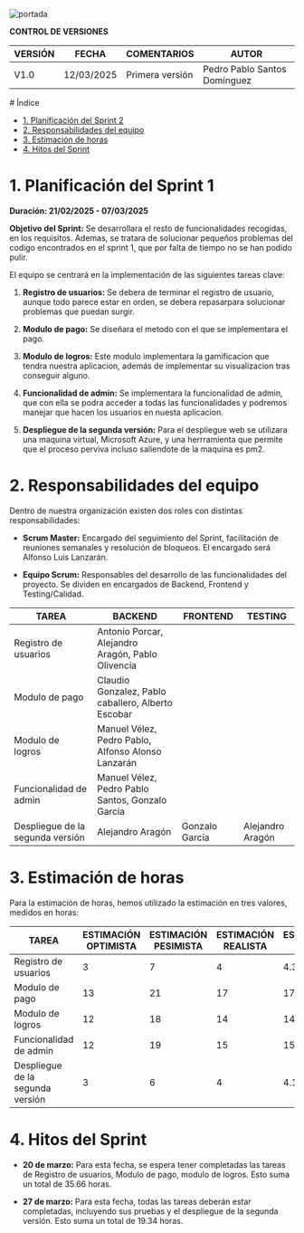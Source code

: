 ![portada](../../Imagenes/Planificacion/Portada-Spirnt1.png)


**CONTROL DE VERSIONES**

| VERSIÓN | FECHA     | COMENTARIOS              | AUTOR                                      |
|---------|----------|--------------------------|-------------------------------------------|
| V1.0    | 12/03/2025 | Primera versión         | Pedro Pablo Santos Domínguez         |

<!-- omit in toc--> # Índice

- [1. Planificación del Sprint 2](#1-planificación-del-sprint-2)
- [2. Responsabilidades del equipo](#2-responsabilidades-del-equipo)
- [3. Estimación de horas](#3-estimación-de-horas)
- [4. Hitos del Sprint](#4-hitos-del-sprint)


# 1. Planificación del Sprint 1

**Duración: 21/02/2025 - 07/03/2025**

**Objetivo del Sprint:** Se desarrollara el resto de funcionalidades recogidas, en los requisitos. Ademas, se tratara de solucionar pequeños problemas del codigo encontrados en el sprint 1, que por falta de tiempo no se han podido pulir.

El equipo se centrará en la implementación de las siguientes tareas clave:

1.  **Registro de usuarios:** Se debera de terminar el registro de usuario, aunque todo parece estar en orden, se debera repasarpara solucionar problemas que puedan surgir.

2.  **Modulo de pago:** Se diseñara el metodo con el que se implementara el pago.

3.  **Modulo de logros:** Este modulo implementara la gamificacion que tendra nuestra aplicacion, además de implementar su visualizacion tras conseguir alguno.

4.  **Funcionalidad de admin:** Se implementara la funcionalidad de admin, que con ella se podra acceder a todas las funcionalidades y podremos manejar que hacen los usuarios en nuesta aplicacion.

5.  **Despliegue de la segunda versión:** Para el despliegue web se utilizara una maquina virtual, Microsoft Azure, y una herrramienta que permite que el proceso perviva incluso saliendote de la maquina es pm2. 

# 2. Responsabilidades del equipo

Dentro de nuestra organización existen dos roles con distintas
responsabilidades:

-   **Scrum Master:** Encargado del seguimiento del Sprint, facilitación
de reuniones semanales y resolución de bloqueos. El encargado será
Alfonso Luis Lanzarán.

-   **Equipo Scrum:** Responsables del desarrollo de las funcionalidades
del proyecto. Se dividen en encargados de Backend, Frontend y Testing/Calidad.

| TAREA                 | BACKEND                                 | FRONTEND                                    | TESTING                     |
|-----------------------|---------------------------------------|---------------------------------------------|-----------------------------|
| Registro de usuarios | Antonio Porcar, Alejandro Aragón, Pablo Olivencia    |                                        |                        |
| Modulo de pago | Claudio Gonzalez, Pablo caballero, Alberto Escobar |  |  |
| Modulo de logros | Manuel Vélez, Pedro Pablo, Alfonso Alonso Lanzarán  |  |  |
| Funcionalidad de admin | Manuel Vélez, Pedro Pablo Santos, Gonzalo García |  |  |
| Despliegue de la segunda versión | Alejandro Aragón | Gonzalo García | Alejandro Aragón |

# 3. Estimación de horas

Para la estimación de horas, hemos utilizado la estimación en tres valores,
medidos en horas:

| TAREA                          | ESTIMACIÓN OPTIMISTA | ESTIMACIÓN PESIMISTA | ESTIMACIÓN REALISTA | ESTIMACIÓN FINAL |
|--------------------------------|----------------------|----------------------|---------------------|------------------|
| Registro de usuarios             | 3                    | 7                    | 4                 |   4.33           |
| Modulo de pago        | 13                   | 21                   | 17                  |  17           |
| Modulo de logros | 12                   | 18                   | 14                  |  14.33              |
| Funcionalidad de admin | 12                   | 19                   | 15                  | 15.17            |
| Despliegue de la segunda versión | 3                    | 6                    | 4                   |  4.17            |

# 4. Hitos del Sprint

-   **20 de marzo:** Para esta fecha, se espera tener completadas las tareas de
Registro de usuarios, Modulo de pago, modulo de logros. Esto suma un
total de 35.66 horas.

-   **27 de marzo:** Para esta fecha, todas las tareas deberán estar completadas,
incluyendo sus pruebas y el despliegue de la segunda versión. Esto suma un
total de 19.34 horas.
